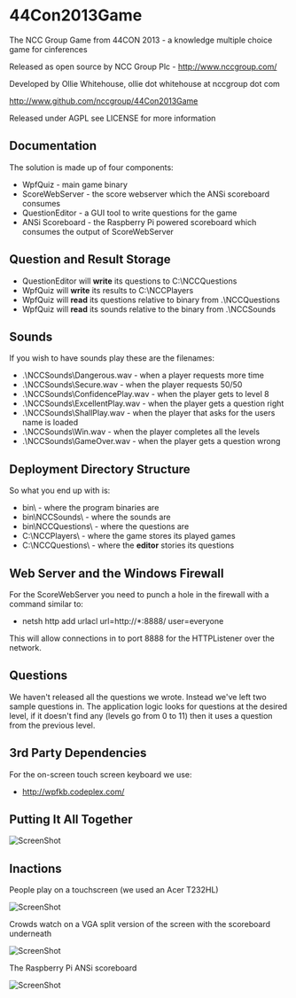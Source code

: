 44Con2013Game
=============

The NCC Group Game from 44CON 2013 - a knowledge multiple choice game for cinferences

Released as open source by NCC Group Plc - http://www.nccgroup.com/

Developed by Ollie Whitehouse, ollie dot whitehouse at nccgroup dot com

http://www.github.com/nccgroup/44Con2013Game

Released under AGPL see LICENSE for more information

Documentation
-------------

The solution is made up of four components:
* WpfQuiz - main game binary
* ScoreWebServer - the score webserver which the ANSi scoreboard consumes 
* QuestionEditor - a GUI tool to write questions for the game
* ANSi Scoreboard - the Raspberry Pi powered scoreboard which consumes the output of ScoreWebServer

Question and Result Storage
-------------
* QuestionEditor will **write** its questions to C:\NCCQuestions
* WpfQuiz will **write** its results to C:\NCCPlayers
* WpfQuiz will **read** its questions relative to binary from .\NCCQuestions
* WpfQuiz will **read** its sounds relative to the binary from .\NCCSounds

Sounds
-------------
If you wish to have sounds play these are the filenames:
* .\\NCCSounds\\Dangerous.wav - when a player requests more time
* .\\NCCSounds\\Secure.wav - when the player requests 50/50
* .\\NCCSounds\\ConfidencePlay.wav - when the player gets to level 8
* .\\NCCSounds\\ExcellentPlay.wav - when the player gets a question right
* .\\NCCSounds\\ShallPlay.wav - when the player that asks for the users name is loaded
* .\\NCCSounds\\Win.wav - when the player completes all the levels
* .\\NCCSounds\\GameOver.wav - when the player gets a question wrong

Deployment Directory Structure 
-------------
So what you end up with is:
* bin\\ - where the program binaries are
* bin\\NCCSounds\\ - where the sounds are
* bin\\NCCQuestions\\ - where the questions are
* C:\\NCCPlayers\\ - where the game stores its played games
* C:\\NCCQuestions\\ - where the **editor** stories its questions

Web Server and the Windows Firewall
-------------
For the ScoreWebServer you need to punch a hole in the firewall with a command similar to:
* netsh http add urlacl url=http://*:8888/ user=everyone

This will allow connections in to port 8888 for the HTTPListener over the network.

Questions
-------------
We haven't released all the questions we wrote. Instead we've left two sample questions in. The application logic looks for questions at the desired level, if it doesn't find any (levels go from 0 to 11) then it uses a question from the previous level.

3rd Party Dependencies
-------------
For the on-screen touch screen keyboard we use:
* http://wpfkb.codeplex.com/

Putting It All Together
-------------
![ScreenShot](https://raw.github.com/nccgroup/44Con2013Game/master/design/design.png)


Inactions
-------------
People play on a touchscreen (we used an Acer T232HL)

![ScreenShot](https://raw.github.com/nccgroup/44Con2013Game/master/photos/playing.jpg)

Crowds watch on a VGA split version of the screen with the scoreboard underneath

![ScreenShot](https://raw.github.com/nccgroup/44Con2013Game/master/photos/watching.jpg)

The Raspberry Pi ANSi scoreboard

![ScreenShot](https://raw.github.com/nccgroup/44Con2013Game/master/photos/scoreboard.jpg)

